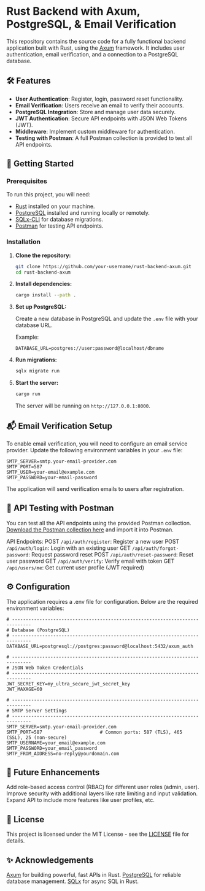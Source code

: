 # Rust Backend with Axum, PostgreSQL, & Email Verification

This repository contains the source code for a fully functional backend application built with Rust, using the [Axum](https://github.com/tokio-rs/axum) framework. It includes user authentication, email verification, and a connection to a PostgreSQL database.

## 🛠️ Features

- **User Authentication**: Register, login, password reset functionality.
- **Email Verification**: Users receive an email to verify their accounts.
- **PostgreSQL Integration**: Store and manage user data securely.
- **JWT Authentication**: Secure API endpoints with JSON Web Tokens (JWT).
- **Middleware**: Implement custom middleware for authentication.
- **Testing with Postman**: A full Postman collection is provided to test all API endpoints.

## 🚀 Getting Started

### Prerequisites

To run this project, you will need:

- [Rust](https://www.rust-lang.org/) installed on your machine.
- [PostgreSQL](https://www.postgresql.org/) installed and running locally or remotely.
- [SQLx-CLI](https://crates.io/crates/sqlx-cli) for database migrations.
- [Postman](https://www.postman.com/) for testing API endpoints.

### Installation

1. **Clone the repository:**

    ```bash
    git clone https://github.com/your-username/rust-backend-axum.git
    cd rust-backend-axum
    ```

2. **Install dependencies:**

    ```bash
    cargo install --path .
    ```

3. **Set up PostgreSQL:**

   Create a new database in PostgreSQL and update the `.env` file with your database URL.

   Example:

    ```
    DATABASE_URL=postgres://user:password@localhost/dbname
    ```

4. **Run migrations:**

    ```bash
    sqlx migrate run
    ```

5. **Start the server:**

    ```bash
    cargo run
    ```

   The server will be running on `http://127.0.0.1:8000`.

## 📬 Email Verification Setup

To enable email verification, you will need to configure an email service provider. Update the following environment variables in your `.env` file:

```env
SMTP_SERVER=smtp.your-email-provider.com
SMTP_PORT=587
SMTP_USER=your-email@example.com
SMTP_PASSWORD=your-email-password
```

The application will send verification emails to users after registration.

## 🧪 API Testing with Postman

You can test all the API endpoints using the provided Postman collection. [Download the Postman collection here](https://github.com/AarambhDevHub/rust-backend-axum/blob/main/postman_collection.json) and import it into Postman.

API Endpoints:
POST `/api/auth/register`: Register a new user
POST `/api/auth/login`: Login with an existing user
GET `/api/auth/forgot-password`: Request password reset
POST `/api/auth/reset-password`: Reset user password
GET `/api/auth/verify`: Verify email with token
GET `/api/users/me`: Get current user profile (JWT required)

## ⚙️ Configuration

The application requires a .env file for configuration. Below are the required environment variables:

```
# -----------------------------------------------------------------------------
# Database (PostgreSQL)
# -----------------------------------------------------------------------------
DATABASE_URL=postgresql://postgres:password@localhost:5432/axum_auth

# -----------------------------------------------------------------------------
# JSON Web Token Credentials
# -----------------------------------------------------------------------------
JWT_SECRET_KEY=my_ultra_secure_jwt_secret_key
JWT_MAXAGE=60

# -----------------------------------------------------------------------------
# SMTP Server Settings
# -----------------------------------------------------------------------------
SMTP_SERVER=smtp.your-email-provider.com
SMTP_PORT=587                     # Common ports: 587 (TLS), 465 (SSL), 25 (non-secure)
SMTP_USERNAME=your_email@example.com
SMTP_PASSWORD=your_email_password
SMTP_FROM_ADDRESS=no-reply@yourdomain.com
```

## 🎯 Future Enhancements

Add role-based access control (RBAC) for different user roles (admin, user).
Improve security with additional layers like rate limiting and input validation.
Expand API to include more features like user profiles, etc.

## 📄 License
This project is licensed under the MIT License - see the [LICENSE](LICENSE) file for details.


## ✨ Acknowledgements

[Axum](https://github.com/tokio-rs/axum) for building powerful, fast APIs in Rust.
[PostgreSQL](https://www.postgresql.org/) for reliable database management.
[SQLx](https://github.com/launchbadge/sqlx) for async SQL in Rust.

